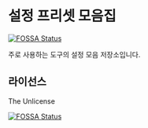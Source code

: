 # 설정 프리셋 모음집
[![FOSSA Status](https://app.fossa.com/api/projects/git%2Bgithub.com%2Fdungsil%2Fmy-config.svg?type=shield)](https://app.fossa.com/projects/git%2Bgithub.com%2Fdungsil%2Fmy-config?ref=badge_shield)

주로 사용하는 도구의 설정 모음 저장소입니다.

## 라이선스
The Unlicense

[![FOSSA Status](https://app.fossa.com/api/projects/git%2Bgithub.com%2Fdungsil%2Fmy-config.svg?type=large)](https://app.fossa.com/projects/git%2Bgithub.com%2Fdungsil%2Fmy-config?ref=badge_large)
